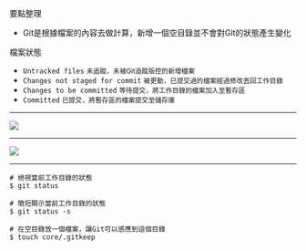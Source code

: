 要點整理
- Git是根據檔案的內容去做計算，新增一個空目錄並不會對Git的狀態產生變化

檔案狀態
- `Untracked files` <small>未追蹤，未被Git追蹤版控的新增檔案</small>
- `Changes not staged for commit` <small>被更動，已提交過的檔案經過修改丟回工作目錄</small>
- `Changes to be committed` <small>等待提交，將工作目錄的檔案加入至暫存區</small>
- `Committed` <small>已提交，將暫存區的檔案提交至儲存庫</small>

---

![](https://w3c.hexschool.com/img/%E8%9E%A2%E5%B9%95%E6%88%AA%E5%9C%96_2019-11-16_22.03.067qvx7.png)

---

![](https://zlargon.gitbooks.io/git-tutorial/content/file/status/git_file_status.jpg)

---

```
# 檢視當前工作目錄的狀態
$ git status
```

```
# 簡短顯示當前工作目錄的狀態
$ git status -s
```

```
# 在空目錄放一個檔案，讓Git可以感應到這個目錄
$ touch core/.gitkeep
```
